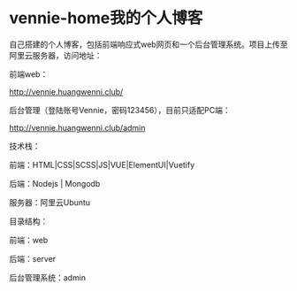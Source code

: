 # vennie-home我的个人博客

自己搭建的个人博客，包括前端响应式web网页和一个后台管理系统。项目上传至阿里云服务器，访问地址：

前端web：

http://vennie.huangwenni.club/

后台管理（登陆账号Vennie，密码123456），目前只适配PC端：

http://vennie.huangwenni.club/admin

技术栈：

前端：HTML|CSS|SCSS|JS|VUE|ElementUI|Vuetify

后端：Nodejs | Mongodb

服务器：阿里云Ubuntu

目录结构：

前端：web

后端：server

后台管理系统：admin
